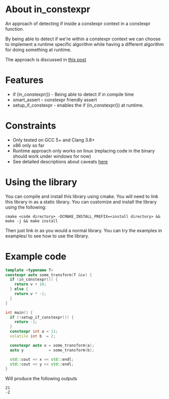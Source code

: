 # About in_constexpr
An approach of detecting if inside a constexpr context in a constexpr function. 

By being able to detect if we're within a constexpr context we can choose to implement
a runtime specific algorithm while having a different algorithm for doing something at runtime. 

The approach is discussed in [this post](http://saadahmad.ca/detecting-evaluation-context-inside-constexpr-functions/)

# Features
* if (in_constexpr()) - Being able to detect if in compile time 
* smart_assert        - constexpr friendly assert
* setup_if_constexpr  - enables the if (in_constexpr()) at runtime. 

# Constraints
* Only tested on GCC 5+ and Clang 3.8+
* x86 only so far
* Runtime approach only works on linux (replacing code in the binary should work under windows for now)
* See detailed descriptions about caveats [here](http://saadahmad.ca/detecting-evaluation-context-inside-constexpr-functions/#caveats)

# Using the library
You can compile and install this library using cmake. You will need to link this library in as a static library.
You can customize and install the library using the following:
```
cmake <code directory> -DCMAKE_INSTALL_PREFIX=<install directory> && make -j && make install
```
Then just link in as you would a normal library. You can try the examples in examples/ to see how to use the library.

# Example code
```cpp
template <typename T>
constexpr auto some_transform(T &&v) {
  if (in_constexpr()) {
    return v + 10;
  } else {
    return v * -1;
  }
}

int main() {
  if (!setup_if_constexpr()) {
    return -1;
  }
  constexpr int a = 11;
  volatile int b  = 2;

  constexpr auto x = some_transform(a);
  auto y           = some_transform(b);

  std::cout << x << std::endl;
  std::cout << y << std::endl;
}
```
Will produce the following outputs
```
21
-2
```
